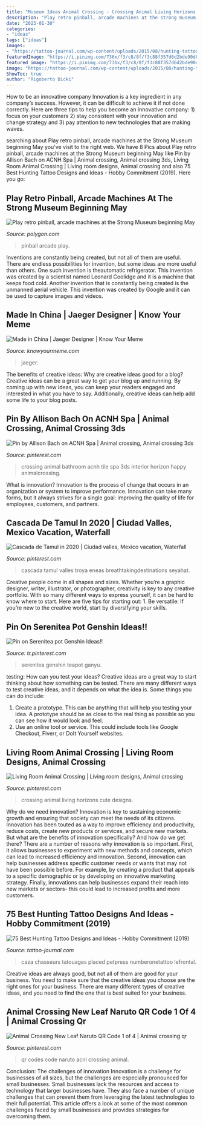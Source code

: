 ```yaml
---
title: "Museum Ideas Animal Crossing - Crossing Animal Living Horizons Cute Designs"
description: "Play retro pinball, arcade machines at the strong museum beginning may"
date: "2023-01-30"
categories:
- "ideas"
tags: ["ideas"]
images:
- "https://tattoo-journal.com/wp-content/uploads/2015/08/hunting-tattoo-20.jpg"
featuredImage: "https://i.pinimg.com/736x/f3/c8/8f/f3c88f357d6d2bde90d8c76ed9d875d2--acnl-paths-acnl-qr-codes-paths-water.jpg"
featured_image: "https://i.pinimg.com/736x/f3/c8/8f/f3c88f357d6d2bde90d8c76ed9d875d2--acnl-paths-acnl-qr-codes-paths-water.jpg"
image: "https://tattoo-journal.com/wp-content/uploads/2015/08/hunting-tattoo-20.jpg"
ShowToc: true
author: "Rigoberto Dicki"
---
```



How to be an innovative company
Innovation is a key ingredient in any company’s success. However, it can be difficult to achieve it if not done correctly. Here are three tips to help you become an innovative company: 1) focus on your customers 2) stay consistent with your innovation and change strategy and 3) pay attention to new technologies that are making waves.

	

		
searching about Play retro pinball, arcade machines at the Strong Museum beginning May you've visit to the right web. We have 8 Pics about Play retro pinball, arcade machines at the Strong Museum beginning May like Pin by Allison Bach on ACNH Spa | Animal crossing, Animal crossing 3ds, Living Room Animal Crossing | Living room designs, Animal crossing and also 75 Best Hunting Tattoo Designs and Ideas - Hobby Commitment (2019). Here you go:
		
    
## Play Retro Pinball, Arcade Machines At The Strong Museum Beginning May

<img loading=lazy src="https://cdn.vox-cdn.com/thumbor/U5x10mL10dICnkMppzGk8SCmANI=/0x87:2039x1234/1600x900/cdn.vox-cdn.com/uploads/chorus_image/image/32282363/Pinball_047_FINAL_SM.0.jpg" onerror="this.onerror=null;this.src='https://tse2.mm.bing.net/th?id=OIP.3ryKpOsN12KeXjrrh5tKggHaEK&amp;pid=15.1';" alt="Play retro pinball, arcade machines at the Strong Museum beginning May">

_Source: polygon.com_

>pinball arcade play. 

	

Inventions are constantly being created, but not all of them are useful. There are endless possibilities for invention, but some ideas are more useful than others. One such invention is theautomatic refrigerator. This invention was created by a scientist named Leonard Coolidge and it is a machine that keeps food cold. Another invention that is constantly being created is the unmanned aerial vehicle. This invention was created by Google and it can be used to capture images and videos.

    
## Made In China | Jaeger Designer | Know Your Meme

<img loading=lazy src="https://i.kym-cdn.com/photos/images/facebook/000/578/497/08b.png" onerror="this.onerror=null;this.src='https://tse1.mm.bing.net/th?id=OIP.E-ujU9-2qNxAod63p-lKigHaEK&amp;pid=15.1';" alt="Made in China | Jaeger Designer | Know Your Meme">

_Source: knowyourmeme.com_

>jaeger. 

	

The benefits of creative ideas: Why are creative ideas good for a blog?
Creative ideas can be a great way to get your blog up and running. By coming up with new ideas, you can keep your readers engaged and interested in what you have to say. Additionally, creative ideas can help add some life to your blog posts.

    
## Pin By Allison Bach On ACNH Spa | Animal Crossing, Animal Crossing 3ds

<img loading=lazy src="https://i.pinimg.com/736x/b2/86/f7/b286f70550f587053cad06f80dd99627.jpg" onerror="this.onerror=null;this.src='https://tse2.mm.bing.net/th?id=OIP.BjHJuKc8lAjLyP6g5Bc0wwHaLH&amp;pid=15.1';" alt="Pin by Allison Bach on ACNH Spa | Animal crossing, Animal crossing 3ds">

_Source: pinterest.com_

>crossing animal bathroom acnh tile spa 3ds interior horizon happy animalcrossing. 

	

What is innovation?
Innovation is the process of change that occurs in an organization or system to improve performance. Innovation can take many forms, but it always strives for a single goal: improving the quality of life for employees, customers, and partners.

    
## Cascada De Tamul In 2020 | Ciudad Valles, Mexico Vacation, Waterfall

<img loading=lazy src="https://i.pinimg.com/736x/33/5d/05/335d055cb6d9919bc0eb8c16a561e240.jpg" onerror="this.onerror=null;this.src='https://tse2.mm.bing.net/th?id=OIP.Em3csYpRro05h-84xQfu5AHaLF&amp;pid=15.1';" alt="Cascada de Tamul in 2020 | Ciudad valles, Mexico vacation, Waterfall">

_Source: pinterest.com_

>cascada tamul valles troya eneas breathtakingdestinations seyahat. 

	

Creative people come in all shapes and sizes. Whether you’re a graphic designer, writer, illustrator, or photographer, creativity is key to any creative portfolio. With so many different ways to express yourself, it can be hard to know where to start. Here are five tips for starting out: 1. Be versatile: If you’re new to the creative world, start by diversifying your skills.

    
## Pin On Serenitea Pot Genshin Ideas!!

<img loading=lazy src="https://i.pinimg.com/736x/fe/e3/9f/fee39f897a41979488ae4cd4612787d0.jpg" onerror="this.onerror=null;this.src='https://tse4.mm.bing.net/th?id=OIP.PzeNQCNEWKgKMQgeiR4mXgHaEE&amp;pid=15.1';" alt="Pin on Serenitea pot Genshin Ideas!!">

_Source: tr.pinterest.com_

>serenitea genshin teapot ganyu. 

	

testing: How can you test your ideas?
Creative ideas are a great way to start thinking about how something can be tested. There are many different ways to test creative ideas, and it depends on what the idea is. Some things you can do include:
1. Create a prototype. This can be anything that will help you testing your idea. A prototype should be as close to the real thing as possible so you can see how it would look and feel.
2. Use an online tool or service. This could include tools like Google Checkout, Fiverr, or DoIt Yourself websites.

    
## Living Room Animal Crossing | Living Room Designs, Animal Crossing

<img loading=lazy src="https://i.pinimg.com/736x/e8/7e/c5/e87ec54031b1f0457cfd953e7483381b.jpg" onerror="this.onerror=null;this.src='https://tse1.mm.bing.net/th?id=OIP.CA8xVKzw0d0OWdQnX9FI9AHaEK&amp;pid=15.1';" alt="Living Room Animal Crossing | Living room designs, Animal crossing">

_Source: pinterest.com_

>crossing animal living horizons cute designs. 

	

Why do we need innovation?
Innovation is key to sustaining economic growth and ensuring that society can meet the needs of its citizens. Innovation has been touted as a way to improve efficiency and productivity, reduce costs, create new products or services, and secure new markets. But what are the benefits of innovation specifically? And how do we get there?
There are a number of reasons why innovation is so important. First, it allows businesses to experiment with new methods and concepts, which can lead to increased efficiency and innovation. Second, innovation can help businesses address specific customer needs or wants that may not have been possible before. For example, by creating a product that appeals to a specific demographic or by developing an innovative marketing strategy. Finally, innovations can help businesses expand their reach into new markets or sectors- this could lead to increased profits and more customers.

    
## 75 Best Hunting Tattoo Designs And Ideas - Hobby Commitment (2019)

<img loading=lazy src="https://tattoo-journal.com/wp-content/uploads/2015/08/hunting-tattoo-20.jpg" onerror="this.onerror=null;this.src='https://tse4.mm.bing.net/th?id=OIP.HUu_Y8bo85rpSojivUes2gHaHa&amp;pid=15.1';" alt="75 Best Hunting Tattoo Designs and Ideas - Hobby Commitment (2019)">

_Source: tattoo-journal.com_

>caza chasseurs tatouages placed petpress numberonetattoo lefrontal. 

	

Creative ideas are always good, but not all of them are good for your business. You need to make sure that the creative ideas you choose are the right ones for your business. There are many different types of creative ideas, and you need to find the one that is best suited for your business.

    
## Animal Crossing New Leaf Naruto QR Code 1 Of 4 | Animal Crossing Qr

<img loading=lazy src="https://i.pinimg.com/736x/f3/c8/8f/f3c88f357d6d2bde90d8c76ed9d875d2--acnl-paths-acnl-qr-codes-paths-water.jpg" onerror="this.onerror=null;this.src='https://tse2.mm.bing.net/th?id=OIP.3Wwt9vmEW12WUqlIGQ_hzAAAAA&amp;pid=15.1';" alt="Animal Crossing New Leaf Naruto QR Code 1 of 4 | Animal crossing qr">

_Source: pinterest.com_

>qr codes code naruto acnl crossing animal. 

	

Conclusion: The challenges of innovation
Innovation is a challenge for businesses of all sizes, but the challenges are especially pronounced for small businesses. Small businesses lack the resources and access to technology that larger businesses have. They also face a number of unique challenges that can prevent them from leveraging the latest technologies to their full potential. This article offers a look at some of the most common challenges faced by small businesses and provides strategies for overcoming them.

